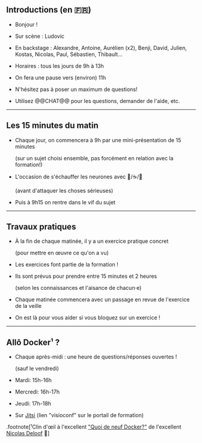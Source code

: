## Introductions (en 🇫🇷)

- Bonjour ! 

- Sur scène : Ludovic

- En backstage : Alexandre, Antoine, Aurélien (x2), Benji, David, Julien, Kostas, Nicolas, Paul, Sébastien, Thibault...

- Horaires : tous les jours de 9h à 13h

- On fera une pause vers (environ) 11h

- N'hésitez pas à poser un maximum de questions!

- Utilisez @@CHAT@@ pour les questions, demander de l'aide, etc.

[@alexbuisine]: https://twitter.com/alexbuisine
[EphemeraSearch]: https://ephemerasearch.com/
[@jpetazzo]: https://twitter.com/jpetazzo
[@jpetazzo@hachyderm.io]: https://hachyderm.io/@jpetazzo
[@s0ulshake]: https://twitter.com/s0ulshake
[Quantgene]: https://www.quantgene.com/

---

## Les 15 minutes du matin

- Chaque jour, on commencera à 9h par une mini-présentation de 15 minutes

  (sur un sujet choisi ensemble, pas forcément en relation avec la formation!)

- L'occasion de s'échauffer les neurones avec 🥐/☕️/🍊

  (avant d'attaquer les choses sérieuses)

- Puis à 9h15 on rentre dans le vif du sujet

---

## Travaux pratiques

- À la fin de chaque matinée, il y a un exercice pratique concret

  (pour mettre en œuvre ce qu'on a vu)

- Les exercices font partie de la formation !

- Ils sont prévus pour prendre entre 15 minutes et 2 heures

  (selon les connaissances et l'aisance de chacun·e)

- Chaque matinée commencera avec un passage en revue de l'exercice de la veille

- On est là pour vous aider si vous bloquez sur un exercice !

---

## Allô Docker¹ ?

- Chaque après-midi : une heure de questions/réponses ouvertes !

  (sauf le vendredi)

- Mardi: 15h-16h

- Mercredi: 16h-17h

- Jeudi: 17h-18h

- Sur [Jitsi][jitsi] (lien "visioconf" sur le portail de formation)

.footnote[¹Clin d'œil à l'excellent ["Quoi de neuf Docker?"][qdnd] de l'excellent [Nicolas Deloof][ndeloof] 🙂]

[qdnd]: https://www.youtube.com/channel/UCOAhkxpryr_BKybt9wIw-NQ
[ndeloof]: https://github.com/ndeloof
[jitsi]: https://training.enix.io/jitsi-magic/jitsi.container.training/AlloDockerMai2023
